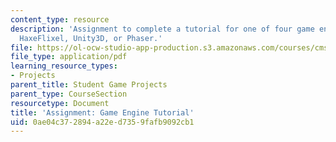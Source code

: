 ```yaml
---
content_type: resource
description: 'Assignment to complete a tutorial for one of four game engines: Flixel,
  HaxeFlixel, Unity3D, or Phaser.'
file: https://ol-ocw-studio-app-production.s3.amazonaws.com/courses/cms-611j-creating-video-games-fall-2014/0ae04c372894a22ed7359fafb9092cb1_MITCMS_611JF14_GameEngine.pdf
file_type: application/pdf
learning_resource_types:
- Projects
parent_title: Student Game Projects
parent_type: CourseSection
resourcetype: Document
title: 'Assignment: Game Engine Tutorial'
uid: 0ae04c37-2894-a22e-d735-9fafb9092cb1
---
```

